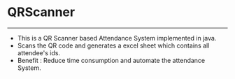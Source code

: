 # QRScanner

-----------------
* This is a QR Scanner based Attendance System implemented in java.
* Scans the QR code and generates a excel sheet which contains all attendee's ids.
* Benefit : Reduce time consumption and automate the attendance System.
